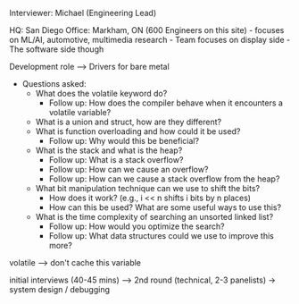 Interviewer: Michael (Engineering Lead)

HQ: San Diego
Office: Markham, ON (600 Engineers on this site)
		- focuses on ML/AI, automotive, multimedia research
		- Team focuses on display side
			- The software side though

Development role --> Drivers for bare metal

- Questions asked:
	- What does the volatile keyword do?
		- Follow up: How does the compiler behave when it encounters a volatile variable?
	- What is a union and struct, how are they different?
	- What is function overloading and how could it be used?
		- Follow up: Why would this be beneficial?
	- What is the stack and what is the heap?
		- Follow up: What is a stack overflow?
		- Follow up: How can we cause an overflow?
		- Follow up: How can we cause a stack overflow from the heap?
	- What bit manipulation technique can we use to shift the bits?
		- How does it work? (e.g., i << n shifts i bits by n places)
		- How can this be used? What are some useful ways to use this?
	- What is the time complexity of searching an unsorted linked list?
		- Follow up: How would you optimize the search?
		- Follow up: What data structures could we use to improve this more?



volatile --> don't cache this variable

initial interviews (40-45 mins) --> 2nd round (technical, 2-3 panelists)
	-> system design / debugging























